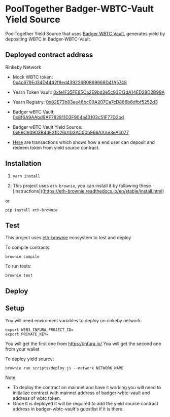 # PoolTogether Badger-WBTC-Vault Yield Source

PoolTogether Yield Source that uses [Badger WBTC Vault](https://etherscan.io/address/0x4b92d19c11435614cd49af1b589001b7c08cd4d5), generates yield by depositing WBTC in Badger-WBTC-Vault.

## Deployed contract address

Rinkeby Network

- Mock WBTC token: [0x4c679Ed34D4442f8ed439226B0869668D41A5748](https://rinkeby.etherscan.io/address/0x4c679ed34d4442f8ed439226b0869668d41a5748)
- Yearn Token Vault: [0xfe1F35FE85Ca2E9bd3e5c93E13dA14ED29D2B99A](https://rinkeby.etherscan.io/address/0xfe1F35FE85Ca2E9bd3e5c93E13dA14ED29D2B99A)
- Yearn Registry: [0x82E73b83ee46bc09A207Ca7cD886b6dfbf5252d3](https://rinkeby.etherscan.io/address/0x82E73b83ee46bc09A207Ca7cD886b6dfbf5252d3)
- Badger wBTC Vault: [0x8f6A9AAbd9AF782811D3F904a43103c51F77D2bd](https://rinkeby.etherscan.io/address/0x8f6A9AAbd9AF782811D3F904a43103c51F77D2bd)
- Badger wBTC Vault Yield Source: [0xE9C60903B4dE31D2601D3AC00b966AAAe3eAc077](https://rinkeby.etherscan.io/address/0xE9C60903B4dE31D2601D3AC00b966AAAe3eAc077)

- [Here](https://rinkeby.etherscan.io/address/0xbd5a927be6e8da1faf827562779100ce62ed70e5) are transactions which shows how a end user can deposit and redeem token from yield source contract.

## Installation

1. `yarn install`

2. This project uses `eth-brownie`, you can install it by following these [instructions])(https://eth-brownie.readthedocs.io/en/stable/install.html)

or 

```
pip install eth-brownie
```

## Test

This project uses [eth-brownie](https://eth-brownie.readthedocs.io/en/stable/index.html) ecosystem to test and deploy

To compile contracts:

```
brownie compile
```

To run tests:

```
brownie test
```

## Deploy

## Setup

You will need enviroment variables to deploy on rinkeby network.

```
export WEB3_INFURA_PROJECT_ID=
export PRIVATE_KEY=
```

You will get the first one from https://infura.io/
You will get the second one from your wallet

To deploy yield source:

```
brownie run scripts/deploy.js --network NETWORK_NAME
```

Note: 
- To deploy the contract on mainnet and have it working you will need to initialize contract with mainnet address of badger-wbtc-vault and address of wbtc token.
- Once it is deployed it will be required to add the yield source contract address in badger-wbtc-vault's guestlist if it is there.
